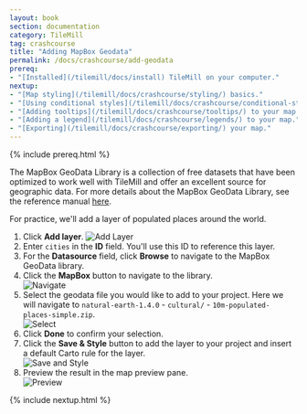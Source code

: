 ```yaml
---
layout: book
section: documentation
category: TileMill
tag: crashcourse
title: "Adding MapBox Geodata"
permalink: /docs/crashcourse/add-geodata
prereq:
- "[Installed](/tilemill/docs/install) TileMill on your computer."
nextup:
- "[Map styling](/tilemill/docs/crashcourse/styling/) basics."
- "[Using conditional styles](/tilemill/docs/crashcourse/conditional-styles/) to control the appearance of points based on data."
- "[Adding tooltips](/tilemill/docs/crashcourse/tooltips/) to your map."
- "[Adding a legend](/tilemill/docs/crashcourse/legends/) to your map."
- "[Exporting](/tilemill/docs/crashcourse/exporting/) your map."
---
```


{% include prereq.html %}

The MapBox GeoData Library is a collection of free datasets that have been optimized to work well with TileMill and offer an excellent source for geographic data. For more details about the MapBox GeoData Library, see the reference manual [here](). 

For practice, we'll add a layer of populated places around the world.

1. Click **Add layer**.
![Add Layer](/tilemill/assets/pages/geodata-1.png)
2. Enter `cities` in the **ID** field. You'll use this ID to reference this layer.  
3. For the **Datasource** field, click **Browse** to navigate to the MapBox GeoData library.  
4. Click the **MapBox** button to navigate to the library.  
![Navigate](/tilemill/assets/pages/geodata-4.png)
5. Select the geodata file you would like to add to your project. Here we will navigate to `natural-earth-1.4.0` - `cultural/` - `10m-populated-places-simple.zip`.  
![Select](/tilemill/assets/pages/geodata-5.png)
6. Click **Done** to confirm your selection.  
7. Click the **Save & Style** button to add the layer to your project and insert a default Carto rule for the layer.  
![Save and Style](/tilemill/assets/pages/geodata-7.png)
8. Preview the result in the map preview pane.  
![Preview](/tilemill/assets/pages/geodata-8.png)  

{% include nextup.html %}